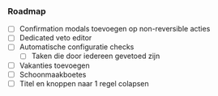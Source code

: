 ### Roadmap
- [ ] Confirmation modals toevoegen op non-reversible acties
- [ ] Dedicated veto editor
- [ ] Automatische configuratie checks
  - [ ] Taken die door iedereen gevetoed zijn
- [ ] Vakanties toevoegen
- [ ] Schoonmaakboetes
- [ ] Titel en knoppen naar 1 regel colapsen
